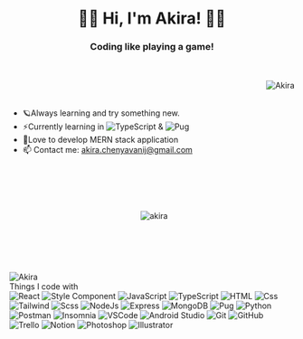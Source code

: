 
<h1 align="center">🚀🐳 Hi, I'm Akira! 🐳🚀</h1> 

<h3 align="center">Coding like playing a game!</h3>
<br>
<br>


<img src="https://github.com/natersland/test/blob/master/generated/overview.svg#gh-dark-mode-only" alt="Akira" align="right" />
<br><br>

- 🪐Always learning and try something new. 
- ⚡️Currently learning in <img alt="TypeScript" src="https://img.shields.io/badge/TypeScript-3178C6?logo=typescript&logoColor=white&style=flat" /> & <img alt="Pug" src="https://img.shields.io/badge/-Pug-ffffff?style=flat&logo=pug" />
- 🎏Love to develop MERN stack application
- 📫 Contact me: [akira.chenyavanij@gmail.com](akira.chenyavanij@gmail.com)

<br><h2></h2><br>

<div align="center">
 <div>
   <p>&nbsp;
     <img align="center" src="https://github-readme-streak-stats.herokuapp.com?user=natersland&theme=react&date_format=M%20j%5B%2C%20Y%5D" alt="akira" />
   </p>
  </div>
 </div>
<br><h2></h2><br>
<p>
  
 <img src="https://github.com/natersland/test/blob/master/generated/languages.svg#gh-dark-mode-only" alt="Akira" align="left" />
 <br><span>Things I code with</span><br>
  <img alt="React" src="https://img.shields.io/badge/-ReactJS-51CBF2?style=flat&logo=react&logoColor=white" />
  <img alt="Style Component" src="https://img.shields.io/badge/-Styled%20Components-DB7093?style=flat&logo=styled-components&logoColor=white" />
  <img alt="JavaScript" src="https://img.shields.io/badge/JavaScript-F7DF1E?logo=javascript&logoColor=white&style=flat" />
  <img alt="TypeScript" src="https://img.shields.io/badge/TypeScript-3178C6?logo=typescript&logoColor=white&style=flat" />
  <img alt="HTML" src="https://img.shields.io/badge/-HTML5-E34F26?style=flat&logo=html5&logoColor=white" />
  <img alt="Css" src="https://img.shields.io/badge/-CSS3-1572B6?style=flat&logo=css3" />
  <img alt="Tailwind" src="https://img.shields.io/badge/-Tailwind-18b7b9?style=flat&logo=tailwindcss&logoColor=white" />
  <img alt="Scss" src="https://img.shields.io/badge/-Sass-CC6699?style=flat&logo=sass&logoColor=white" />
  <img alt="NodeJs" src="https://img.shields.io/badge/Node.js-339933?logo=node.js&logoColor=white&style=flat" />
  <img alt="Express" src="http://img.shields.io/badge/-Express-black?style=flat&logo=express&logoColor=white" />
  <img alt="MongoDB" src="http://img.shields.io/badge/-MongoDB-47A248?style=flat&logo=mongodb&logoColor=white" />
  <img alt="Pug" src="https://img.shields.io/badge/-Pug-ffffff?style=flat&logo=pug" />
  <img alt="Python" src="https://img.shields.io/badge/Python-3776AB?style=for-the-badge&logo=python&logoColor=white&style=flat" />
  <img alt="Postman" src="https://img.shields.io/badge/-Postman-FF6C37?style=flat&logo=postman&logoColor=white" />
  <img alt="Insomnia" src="https://img.shields.io/badge/-Insomnia-5849BE?style=flat&logo=insomnia&logoColor=white" />
  <img alt="VSCode" src="https://img.shields.io/badge/-VSCode-007ACC?style=flat&logo=visual-studio-code&logoColor=white" />
  <img alt="Android Studio" src="https://img.shields.io/badge/-Android%20Studio-3DDC84?style=flat&logo=android-studio&logoColor=white" />
  <img alt="Git" src="https://img.shields.io/badge/-Git-F05032?style=flat&logo=git&logoColor=white" />
  <img alt="GitHub" src="https://img.shields.io/badge/-Github-181717?style=flat&logo=github&logoColor=white" />
  <img alt="Trello" src="https://img.shields.io/badge/-Trello-0079BF?style=flat&logo=trello&logoColor=white" />
     <img alt="Notion" src="https://img.shields.io/badge/-Notion-black?style=flat&logo=notion&logoColor=white" />
    <img alt="Photoshop" src="https://img.shields.io/badge/-Photoshop-31A8FF?style=flat&logo=adobe-photoshop&logoColor=white" />
  <img alt="Illustrator" src="https://img.shields.io/badge/-Illustrator-FF9A00?style=flat&logo=adobe-illustrator&logoColor=white" />
</p>


